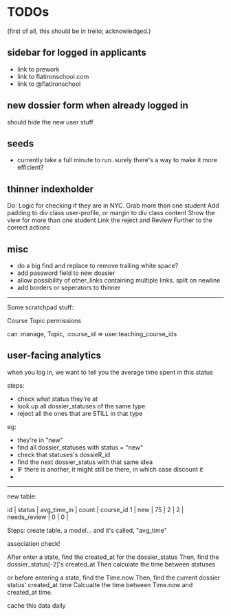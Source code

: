 # TODOs

(first of all, this should be in trello; acknowledged.)

## sidebar for logged in applicants

- link to prework
- link to flatironschool.com
- link to @flatironschool

## new dossier form when already logged in

should hide the new user stuff

## seeds

- currently take a full minute to run. surely there's a way to make it more efficient?

## thinner indexholder

Do:
Logic for checking if they are in NYC.
Grab more than one student
Add padding to div class user-profile, or margin to div class content
Show the view for more than one student
Link the reject and Review Further to the correct actions

## misc

- do a big find and replace to remove trailing white space?
- add password field to new dossier
- allow possibility of other_links containing multiple links. split on newline
- add borders or seperators to thinner

* * *

Some scratchpad stuff:

Course Topic permissions

can :manage, Topic, :course_id => user.teaching_course_ids

## user-facing analytics

when you log in, we want to tell you the average time spent in this status

steps:

- check what status they're at
- look up all dossier_statuses of the same type
- reject all the ones that are STILL in that type

eg:

- they're in "new"
- find all dossier_statuses with status = "new"
- check that statuses's dossieR_id
- find the next dossier_status with that same idea
- IF there is another, it might still be there, in which case discount it
- 



* * *

new table:

id | status       | avg_time_in | count | course_id
1  | new          | 75          | 2     |
2  | needs_review | 0           | 0     |

Steps:
create table.
a model... and it's called, "avg_time"

association check!

After enter a state, find the created_at for the dossier_status
Then, find the dossier_status[-2]'s created_at
Then calculate the time between statuses

or
before entering a state, find the Time.now
Then, find the current dossier status' created_at time
Calcualte the time between Time.now and created_at time.


cache this data daily




